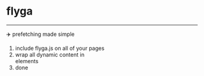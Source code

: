 # flyga

--- 

✈️ prefetching made simple


1. include flyga.js on all of your pages
2. wrap all dynamic content in <main> elements
3. done

